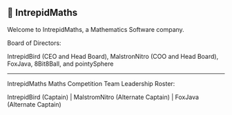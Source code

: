 ## 🦁 IntrepidMaths

Welcome to IntrepidMaths, a Mathematics Software company.

Board of Directors:

IntrepidBird (CEO and Head Board), MalstronNitro (COO and Head Board), FoxJava, 8Bit8Ball, and pointySphere

-----------------------

IntrepidMaths Maths Competition Team Leadership Roster:

IntrepidBird (Captain) | MalstromNitro (Alternate Captain) | FoxJava (Alternate Captain)

<!--

**Here are some ideas to get you started:**

🙋‍♀️ A short introduction - what is your organization all about?
🌈 Contribution guidelines - how can the community get involved?
👩‍💻 Useful resources - where can the community find your docs? Is there anything else the community should know?
🍿 Fun facts - what does your team eat for breakfast?
🧙 Remember, you can do mighty things with the power of [Markdown](https://docs.github.com/github/writing-on-github/getting-started-with-writing-and-formatting-on-github/basic-writing-and-formatting-syntax)
-->
